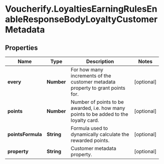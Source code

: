 # Voucherify.LoyaltiesEarningRulesEnableResponseBodyLoyaltyCustomerMetadata

## Properties

Name | Type | Description | Notes
------------ | ------------- | ------------- | -------------
**every** | **Number** | For how many increments of the customer metadata property to grant points for. | [optional] 
**points** | **Number** | Number of points to be awarded, i.e. how many points to be added to the loyalty card. | [optional] 
**pointsFormula** | **String** | Formula used to dynamically calculate the rewarded points. | [optional] 
**property** | **String** | Customer metadata property. | [optional] 



